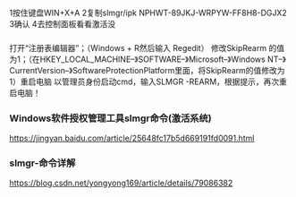 ###
1按住键盘WIN+X+A 
2复制slmgr/ipk NPHWT-89JKJ-WRPYW-FF8H8-DGJX2 3确认 4去控制面板看看激活没

### 
打开“注册表编辑器”；（Windows + R然后输入 Regedit）
修改SkipRearm 的值为1；（在HKEY_LOCAL_MACHINE–》SOFTWARE–》Microsoft–》Windows NT–》CurrentVersion–》SoftwareProtectionPlatform里面，将SkipRearm的值修改为1）重启电脑
以管理员身份启动cmd，输入SLMGR -REARM，根据提示，再次重启电脑！

### Windows软件授权管理工具slmgr命令(激活系统)
https://jingyan.baidu.com/article/25648fc17b5d669191fd0091.html

### slmgr-命令详解
https://blog.csdn.net/yongyong169/article/details/79086382

### 